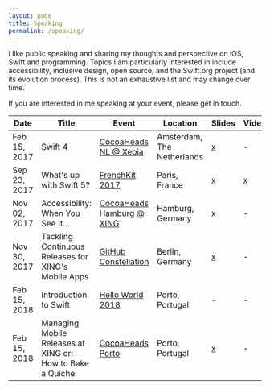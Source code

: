 ```yaml
---
layout: page
title: Speaking
permalink: /speaking/
---
```


I like public speaking and sharing my thoughts and perspective on iOS, Swift and programming. Topics I am particularly interested in include accessibility, inclusive design, open source, and the Swift.org project (and its evolution process). This is not an exhaustive list and may change over time.

If you are interested in me speaking at your event, please get in touch.

| Date         | Title                   | Event                 | Location                   | Slides                                                       | Video |
|--------------|-------------------------|-----------------------|----------------------------|--------------------------------------------------------------|-------|
| Feb 15, 2017 | Swift 4                           | [CocoaHeads NL @ Xebia](https://www.meetup.com/CocoaHeadsNL/)     | Amsterdam, The Netherlands    | [x](https://speakerdeck.com/basthomas/swift-4)               | -                                                  |
| Sep 23, 2017 | What's up with Swift 5?           | [FrenchKit 2017](http://frenchkit.fr)            | Paris, France                 | [x](https://speakerdeck.com/basthomas/whats-up-with-swift-5) | [x](https://www.youtube.com/watch?v=XXqZaKodLfA)   |
| Nov 02, 2017 | Accessibility: When You See It... | [CocoaHeads Hamburg @ XING](https://www.meetup.com/CocoaHeads-Hamburg/)        | Hamburg, Germany              | [x](https://speakerdeck.com/basthomas/accessibility-when-you-see-it-dot-dot-dot) | -   |
| Nov 30, 2017 | Tackling Continuous Releases for XING's Mobile Apps | [GitHub Constellation](http://githubconstellation.com/berlin/)        | Berlin, Germany              | [x](https://speakerdeck.com/basthomas/tackling-continuous-releases-for-xings-mobile-apps) | -   |
| Feb 15, 2018 | Introduction to Swift | [Hello World 2018](https://helloworldconf.pt)        | Porto, Portugal              | - | -   |
| Feb 15, 2018 | Managing Mobile Releases at XING or: How to Bake a Quiche | [CocoaHeads Porto](https://www.meetup.com/CocoaHeads-Porto)        | Porto, Portugal              | [x](https://speakerdeck.com/basthomas/managing-mobile-releases-at-xing-or-how-to-bake-a-quiche) | -   |
